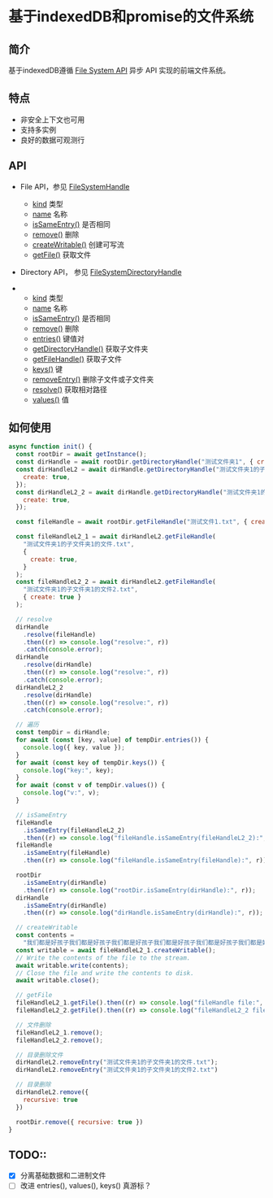 
# 基于indexedDB和promise的文件系统

## 简介
基于indexedDB遵循 [File System API](https://developer.mozilla.org/en-US/docs/Web/API/File_System_API) 异步 API 实现的前端文件系统。


## 特点
* 非安全上下文也可用
* 支持多实例
* 良好的数据可观测行


## API
* File API，参见 [FileSystemHandle](https://developer.mozilla.org/en-US/docs/Web/API/FileSystemHandle)
  * [kind](https://developer.mozilla.org/en-US/docs/Web/API/FileSystemHandle/kind) 类型
  * [name](https://developer.mozilla.org/en-US/docs/Web/API/FileSystemHandle/name)  名称
  * [isSameEntry()](https://developer.mozilla.org/en-US/docs/Web/API/FileSystemHandle/isSameEntry) 是否相同
  * [remove()](https://developer.mozilla.org/en-US/docs/Web/API/FileSystemHandle/remove) 删除
  * [createWritable()](https://developer.mozilla.org/en-US/docs/Web/API/FileSystemFileHandle/createWritable) 创建可写流
  * [getFile()](https://developer.mozilla.org/en-US/docs/Web/API/FileSystemFileHandle/getFile) 获取文件

* Directory API， 参见 [FileSystemDirectoryHandle](https://developer.mozilla.org/en-US/docs/Web/API/FileSystemDirectoryHandle)
* * [kind](https://developer.mozilla.org/en-US/docs/Web/API/FileSystemHandle/kind) 类型
  * [name](https://developer.mozilla.org/en-US/docs/Web/API/FileSystemHandle/name)  名称
  * [isSameEntry()](https://developer.mozilla.org/en-US/docs/Web/API/FileSystemHandle/isSameEntry) 是否相同
  * [remove()](https://developer.mozilla.org/en-US/docs/Web/API/FileSystemHandle/remove) 删除
  * [entries()](https://developer.mozilla.org/en-US/docs/Web/API/FileSystemDirectoryHandle/entries) 键值对
  * [getDirectoryHandle()](https://developer.mozilla.org/en-US/docs/Web/API/FileSystemDirectoryHandle/getDirectoryHandle) 获取子文件夹
  * [getFileHandle()](https://developer.mozilla.org/en-US/docs/Web/API/FileSystemDirectoryHandle/getFileHandle) 获取子文件
  * [keys()](https://developer.mozilla.org/en-US/docs/Web/API/FileSystemDirectoryHandle/keys) 键
  * [removeEntry()](https://developer.mozilla.org/en-US/docs/Web/API/FileSystemDirectoryHandle/removeEntry) 删除子文件或子文件夹
  * [resolve()](https://developer.mozilla.org/en-US/docs/Web/API/FileSystemDirectoryHandle/resolve) 获取相对路径
  * [values()](https://developer.mozilla.org/en-US/docs/Web/API/FileSystemDirectoryHandle/values) 值

## 如何使用

```javascript
async function init() {
  const rootDir = await getInstance();
  const dirHandle = await rootDir.getDirectoryHandle("测试文件夹1", { create: true });
  const dirHandleL2 = await dirHandle.getDirectoryHandle("测试文件夹1的子文件夹1", {
    create: true,
  });
  const dirHandleL2_2 = await dirHandle.getDirectoryHandle("测试文件夹1的子文件夹2", {
    create: true,
  });

  const fileHandle = await rootDir.getFileHandle("测试文件1.txt", { create: true });

  const fileHandleL2_1 = await dirHandleL2.getFileHandle(
    "测试文件夹1的子文件夹1的文件.txt",
    {
      create: true,
    }
  );
  const fileHandleL2_2 = await dirHandleL2.getFileHandle(
    "测试文件夹1的子文件夹1的文件2.txt",
    { create: true }
  );

  // resolve
  dirHandle
    .resolve(fileHandle)
    .then((r) => console.log("resolve:", r))
    .catch(console.error);
  dirHandle
    .resolve(dirHandle)
    .then((r) => console.log("resolve:", r))
    .catch(console.error);
  dirHandleL2_2
    .resolve(dirHandle)
    .then((r) => console.log("resolve:", r))
    .catch(console.error);

  // 遍历
  const tempDir = dirHandle;
  for await (const [key, value] of tempDir.entries()) {
    console.log({ key, value });
  }
  for await (const key of tempDir.keys()) {
    console.log("key:", key);
  }
  for await (const v of tempDir.values()) {
    console.log("v:", v);
  }

  // isSameEntry
  fileHandle
    .isSameEntry(fileHandleL2_2)
    .then((r) => console.log("fileHandle.isSameEntry(fileHandleL2_2):", r));
  fileHandle
    .isSameEntry(fileHandle)
    .then((r) => console.log("fileHandle.isSameEntry(fileHandle):", r));

  rootDir
    .isSameEntry(dirHandle)
    .then((r) => console.log("rootDir.isSameEntry(dirHandle):", r));
  dirHandle
    .isSameEntry(dirHandle)
    .then((r) => console.log("dirHandle.isSameEntry(dirHandle):", r));

  // createWritable
  const contents =
    "我们都是好孩子我们都是好孩子我们都是好孩子我们都是好孩子我们都是好孩子我们都是好孩子我们都是好孩子我们都是好孩子";
  const writable = await fileHandleL2_1.createWritable();
  // Write the contents of the file to the stream.
  await writable.write(contents);
  // Close the file and write the contents to disk.
  await writable.close();

  // getFile
  fileHandleL2_1.getFile().then((r) => console.log("fileHandle file:", r));
  fileHandleL2_2.getFile().then((r) => console.log("fileHandleL2_2 file:", r));

  // 文件删除
  fileHandleL2_1.remove();
  fileHandleL2_2.remove();

  // 目录删除文件
  dirHandleL2.removeEntry("测试文件夹1的子文件夹1的文件.txt");
  dirHandleL2.removeEntry("测试文件夹1的子文件夹1的文件2.txt")

  // 目录删除
  dirHandleL2.remove({
    recursive: true
  })

  rootDir.remove({ recursive: true })
}
```



## TODO::
* [x] 分离基础数据和二进制文件
* [ ] 改进 entries(), values(), keys() 真游标？